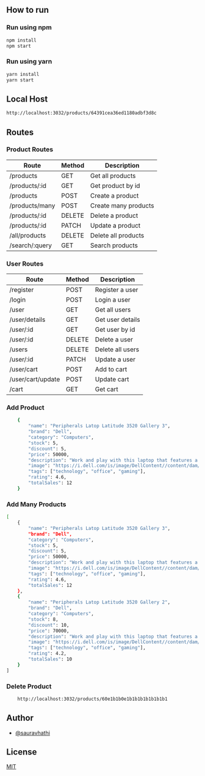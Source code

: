 ## How to run

### Run using npm

```bash
npm install
npm start
```

### Run using yarn

```bash
yarn install
yarn start
```

## Local Host

```bash
http://localhost:3032/products/64391cea36ed1180adbf3d8c
```

## Routes

### Product Routes

| Route | Method | Description |
| --- | --- | --- |
| /products | GET | Get all products |
| /products/:id | GET | Get product by id |
| /products | POST | Create a product |
| /products/many | POST | Create many products |
| /products/:id | DELETE | Delete a product |
| /products/:id | PATCH | Update a product |
| /all/products | DELETE | Delete all products |
| /search/:query | GET | Search products |

### User Routes

| Route | Method | Description |
| --- | --- | --- |
| /register | POST | Register a user |
| /login | POST | Login a user |
| /user | GET | Get all users |
| /user/details | GET | Get user details |
| /user/:id | GET | Get user by id |
| /user/:id | DELETE | Delete a user |
| /users | DELETE | Delete all users |
| /user/:id | PATCH | Update a user |
| /user/cart | POST | Add to cart |
| /user/cart/update | POST | Update cart |
| /cart | GET | Get cart |

### Add Product

```bash
    {
        "name": "Peripherals Latop Latitude 3520 Gallery 3",
        "brand": "Dell",
        "category": "Computers",
        "stock": 5,
        "discount": 5,
        "price": 50000,
        "description": "Work and play with this laptop that features a powerful processor, a large memory, and a high-resolution screen.",
        "image": "https://i.dell.com/is/image/DellContent//content/dam/ss2/product-images/dell-client-products/notebooks/latitude-notebooks/15-3520/media-gallery/peripherals_latop_latitude_3520_gallery_3.psd?fmt=pjpg&pscan=auto&scl=1&wid=3339&hei=2291&qlt=100,1&resMode=sharp2&size=3339,2291&chrss=full&imwidth=5000",
        "tags": ["technology", "office", "gaming"],
        "rating": 4.6,
        "totalSales": 12
    }
```

### Add Many Products

```bash
[
    {
        "name": "Peripherals Latop Latitude 3520 Gallery 3",
        "brand": "Dell",
        "category": "Computers",
        "stock": 5,
        "discount": 5,
        "price": 50000,
        "description": "Work and play with this laptop that features a powerful processor, a large memory, and a high-resolution screen.",
        "image": "https://i.dell.com/is/image/DellContent//content/dam/ss2/product-images/dell-client-products/notebooks/latitude-notebooks/15-3520/media-gallery/peripherals_latop_latitude_3520_gallery_3.psd?fmt=pjpg&pscan=auto&scl=1&wid=3339&hei=2291&qlt=100,1&resMode=sharp2&size=3339,2291&chrss=full&imwidth=5000",
        "tags": ["technology", "office", "gaming"],
        "rating": 4.6,
        "totalSales": 12
    },
    {
        "name": "Peripherals Latop Latitude 3520 Gallery 2",
        "brand": "Dell",
        "category": "Computers",
        "stock": 8,
        "discount": 10,
        "price": 70000,
        "description": "Work and play with this laptop that features a powerful processor, a large memory, and a high-resolution screen.",
        "image": "https://i.dell.com/is/image/DellContent//content/dam/ss2/product-images/dell-client-products/notebooks/latitude-notebooks/14-3420/media-gallery/peripherals_laptop_latitude_3420nt_gallery_1.psd?fmt=pjpg&pscan=auto&scl=1&wid=3319&hei=2405&qlt=100,1&resMode=sharp2&size=3319,2405&chrss=full&imwidth=5000",
        "tags": ["technology", "office", "gaming"],
        "rating": 4.2,
        "totalSales": 10
    }
]
```

### Delete Product

```bash
    http://localhost:3032/products/60e1b1b0e1b1b1b1b1b1b1b1
```

## Author

- [@sauravhathi](https://github.com/sauravhathi)

## License

[MIT](https://choosealicense.com/licenses/mit/)
